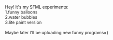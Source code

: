 Hey! It's my SFML experiments:\
  1.funny balloons\
  2.water bubbles\
  3.lite paint version\
\
Maybe later I'll be uploading new funny programs=)
